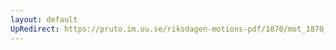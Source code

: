 ```yaml
---
layout: default
UpRedirect: https://pruto.im.uu.se/riksdagen-motions-pdf/1870/mot_1870__ak__46/mot_1870__ak__46-002.pdf
---
```

